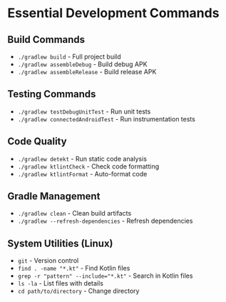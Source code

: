 # Essential Development Commands

## Build Commands
- `./gradlew build` - Full project build
- `./gradlew assembleDebug` - Build debug APK
- `./gradlew assembleRelease` - Build release APK

## Testing Commands
- `./gradlew testDebugUnitTest` - Run unit tests
- `./gradlew connectedAndroidTest` - Run instrumentation tests

## Code Quality
- `./gradlew detekt` - Run static code analysis
- `./gradlew ktlintCheck` - Check code formatting
- `./gradlew ktlintFormat` - Auto-format code

## Gradle Management
- `./gradlew clean` - Clean build artifacts
- `./gradlew --refresh-dependencies` - Refresh dependencies

## System Utilities (Linux)
- `git` - Version control
- `find . -name "*.kt"` - Find Kotlin files
- `grep -r "pattern" --include="*.kt"` - Search in Kotlin files
- `ls -la` - List files with details
- `cd path/to/directory` - Change directory